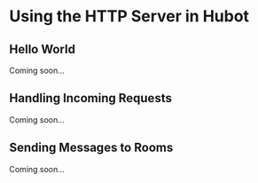 # Using the HTTP Server in Hubot

## Hello World

Coming soon...

## Handling Incoming Requests

Coming soon...

## Sending Messages to Rooms

Coming soon...
